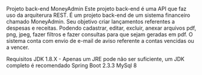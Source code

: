 Projeto back-end MoneyAdmin
Este projeto back-end é uma API que faz uso da arquiterura REST.
É um projeto back-end de um sistema financeiro chamado MoneyAdmin.
Seu objetivo criar lançamentos referentes a despesas e receitas.
Podendo cadastrar, editar, excluir, anexar arquivos pdf, png, jpeg, fazer filtros e fazer consultas para que sejam geradas em pdf.
O sistema conta com envio de e-mail de aviso referente a contas vencidas ou a vencer.


Requisitos
JDK 1.8.X - Apenas um JRE pode não ser suficiente, um JDK completo é recomendado
Spring Boot 2.3.3
MySql 8

